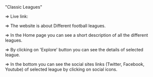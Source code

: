 "Classic Leagues"

=> Live link: 

=> The website is about Different football leagues.

=> In the Home page you can see a short description of all the different leagues.

=> By clicking on 'Explore' button you can see the details of selected league.

=> In the bottom you can see the social sites links (Twitter, Facebook, Youtube) of selected league by clicking on social icons.